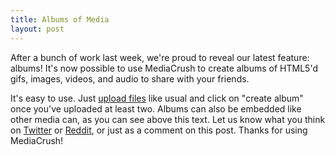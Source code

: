 ```yaml
---
title: Albums of Media
layout: post
---
```


After a bunch of work last week, we're proud to reveal our latest feature: albums! It's now
possible to use MediaCrush to create albums of HTML5'd gifs, images, videos, and audio to
share with your friends.

<div class="mediacrush" data-media="29266380d26b"></div>

It's easy to use. Just [upload files](https://mediacru.sh) like usual and click on "create
album" once you've uploaded at least two. Albums can also be embedded like other media can,
as you can see above this text. Let us know what you think on
[Twitter](https://twitter.com/mediacru_sh) or [Reddit](https://pay.reddit.com/r/mediacrush),
or just as a comment on this post. Thanks for using MediaCrush!
